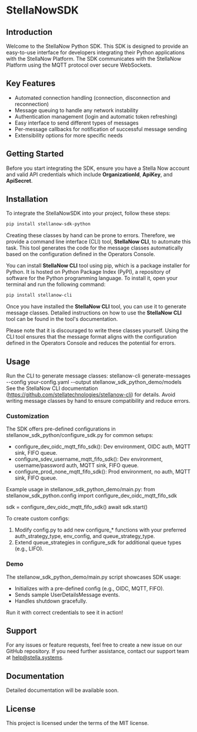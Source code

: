 # StellaNowSDK
## Introduction
Welcome to the StellaNow Python SDK. This SDK is designed to provide an easy-to-use interface for developers integrating their Python applications with the StellaNow Platform. The SDK communicates with the StellaNow Platform using the MQTT protocol over secure WebSockets.

## Key Features
* Automated connection handling (connection, disconnection and reconnection)
* Message queuing to handle any network instability
* Authentication management (login and automatic token refreshing)
* Easy interface to send different types of messages
* Per-message callbacks for notification of successful message sending
* Extensibility options for more specific needs

## Getting Started
Before you start integrating the SDK, ensure you have a Stella Now account and valid API credentials which include **OrganizationId**, **ApiKey**, and **ApiSecret**.

## Installation
To integrate the StellaNowSDK into your project, follow these steps:
```bash
pip install stellanow-sdk-python
```

Creating these classes by hand can be prone to errors. Therefore, we provide a command line interface (CLI) tool, **StellaNow CLI**, to automate this task. This tool generates the code for the message classes automatically based on the configuration defined in the Operators Console.

You can install **StellaNow CLI** tool using pip, which is a package installer for Python. It is hosted on Python Package Index (PyPI), a repository of software for the Python programming language. To install it, open your terminal and run the following command:

```bash
pip install stellanow-cli
```

Once you have installed the **StellaNow CLI** tool, you can use it to generate message classes. Detailed instructions on how to use the **StellaNow CLI** tool can be found in the tool's documentation.

Please note that it is discouraged to write these classes yourself. Using the CLI tool ensures that the message format aligns with the configuration defined in the Operators Console and reduces the potential for errors.

## Usage
Run the CLI to generate message classes:
stellanow-cli generate-messages --config your-config.yaml --output stellanow_sdk_python_demo/models
See the StellaNow CLI documentation (https://github.com/stellatechnologies/stellanow-cli) for details. Avoid writing message classes by hand to ensure compatibility and reduce errors.

### Customization
The SDK offers pre-defined configurations in stellanow_sdk_python/configure_sdk.py for common setups:
- configure_dev_oidc_mqtt_fifo_sdk(): Dev environment, OIDC auth, MQTT sink, FIFO queue.
- configure_sdev_username_mqtt_fifo_sdk(): Dev environment, username/password auth, MQTT sink, FIFO queue.
- configure_prod_none_mqtt_fifo_sdk(): Prod environment, no auth, MQTT sink, FIFO queue.

Example usage in stellanow_sdk_python_demo/main.py:
from stellanow_sdk_python.config import configure_dev_oidc_mqtt_fifo_sdk

sdk = configure_dev_oidc_mqtt_fifo_sdk()
await sdk.start()

To create custom configs:
1. Modify config.py to add new configure_* functions with your preferred auth_strategy_type, env_config, and queue_strategy_type.
2. Extend queue_strategies in configure_sdk for additional queue types (e.g., LIFO).

### Demo
The stellanow_sdk_python_demo/main.py script showcases SDK usage:
- Initializes with a pre-defined config (e.g., OIDC, MQTT, FIFO).
- Sends sample UserDetailsMessage events.
- Handles shutdown gracefully.

Run it with correct credentials to see it in action!
## Support
For any issues or feature requests, feel free to create a new issue on our GitHub repository. If you need further assistance, contact our support team at help@stella.systems.

## Documentation
Detailed documentation will be available soon.

## License
This project is licensed under the terms of the MIT license.